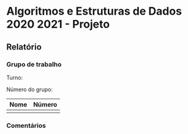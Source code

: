 # Algoritmos e Estruturas de Dados 2020 2021 - Projeto

## Relatório

### Grupo de trabalho

Turno:

Número do grupo:

| Nome | Número |
| ---- | ------ |
|      |        |

### Comentários
